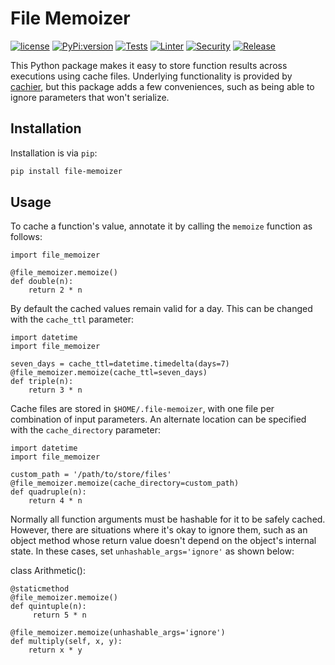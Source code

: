# File Memoizer

[![license](https://img.shields.io/github/license/lordjabez/file-memoizer?color=blue&label=License)](https://opensource.org/licenses/MIT)
[![PyPi:version](https://img.shields.io/pypi/v/file-memoizer?color=blue&label=PyPI)](https://pypi.org/project/file-memoizer/)
[![Tests](https://github.com/lordjabez/file-memoizer/actions/workflows/test.yml/badge.svg)](https://github.com/lordjabez/file-memoizer/actions/workflows/test.yml)
[![Linter](https://github.com/lordjabez/file-memoizer/actions/workflows/lint.yml/badge.svg)](https://github.com/lordjabez/file-memoizer/actions/workflows/lint.yml)
[![Security](https://github.com/lordjabez/file-memoizer/actions/workflows/scan.yml/badge.svg)](https://github.com/lordjabez/file-memoizer/actions/workflows/scan.yml)
[![Release](https://github.com/lordjabez/file-memoizer/actions/workflows/release.yml/badge.svg)](https://github.com/lordjabez/file-memoizer/actions/workflows/release.yml)

This Python package makes it easy to store function results across executions using cache files.
Underlying functionality is provided by [cachier](https://github.com/python-cachier/cachier), but
this package adds a few conveniences, such as being able to ignore parameters that won't serialize.


## Installation

Installation is via `pip`:

```bash
pip install file-memoizer
```


## Usage

To cache a function's value, annotate it by calling the `memoize`
function as follows:

```python3
import file_memoizer

@file_memoizer.memoize()
def double(n):
    return 2 * n
```

By default the cached values remain valid for a day. This can be changed
with the `cache_ttl` parameter:

```python3
import datetime
import file_memoizer

seven_days = cache_ttl=datetime.timedelta(days=7)
@file_memoizer.memoize(cache_ttl=seven_days)
def triple(n):
    return 3 * n
```

Cache files are stored in `$HOME/.file-memoizer`, with one file per
combination of input parameters. An alternate location can be specified
with the `cache_directory` parameter:

```python3
import datetime
import file_memoizer

custom_path = '/path/to/store/files'
@file_memoizer.memoize(cache_directory=custom_path)
def quadruple(n):
    return 4 * n
```

Normally all function arguments must be hashable for it to be safely cached. However,
there are situations where it's okay to ignore them, such as an object method whose
return value doesn't depend on the object's internal state. In these cases, set
`unhashable_args='ignore'` as shown below:

class Arithmetic():

    @staticmethod
    @file_memoizer.memoize()
    def quintuple(n):
         return 5 * n
    
    @file_memoizer.memoize(unhashable_args='ignore')
    def multiply(self, x, y):
        return x * y
```
